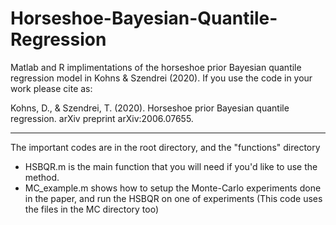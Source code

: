 # Horseshoe-Bayesian-Quantile-Regression

Matlab and R implimentations of the horseshoe prior Bayesian quantile regression model in Kohns & Szendrei (2020). If you use the code in your work please cite as:

Kohns, D., & Szendrei, T. (2020). Horseshoe prior Bayesian quantile regression. arXiv preprint arXiv:2006.07655.

-----

The important codes are in the root directory, and the "functions" directory
*  HSBQR.m is the main function that you will need if you'd like to use the method.
*  MC_example.m shows how to setup the Monte-Carlo experiments done in the paper, and run the HSBQR on one of experiments (This code uses the files in the MC directory too)
